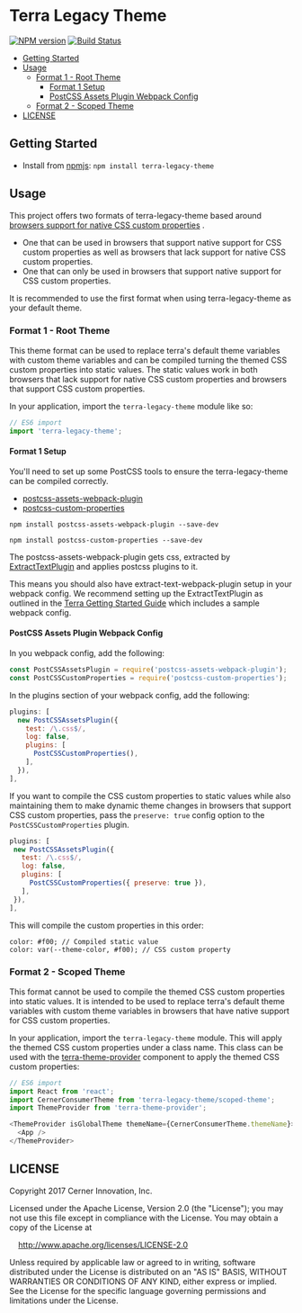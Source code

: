 # Terra Legacy Theme

[![NPM version](http://img.shields.io/npm/v/terra-legacy-theme.svg)](https://www.npmjs.org/package/terra-legacy-theme)
[![Build Status](https://travis-ci.org/cerner/terra-core.svg?branch=master)](https://travis-ci.org/cerner/terra-core)


- [Getting Started](#getting-started)
- [Usage](#usage)
  - [Format 1 - Root Theme](#format-1---root-theme)
    - [Format 1 Setup](#format-1-setup)
    - [PostCSS Assets Plugin Webpack Config](#postcss-assets-plugin-webpack-config)
  - [Format 2 - Scoped Theme](#format-2---scoped-theme)
- [LICENSE](#license)

## Getting Started

- Install from [npmjs](https://www.npmjs.com): `npm install terra-legacy-theme`

## Usage
This project offers two formats of terra-legacy-theme based around [browsers support for native CSS custom properties](http://caniuse.com/#search=custom%20properties) .

* One that can be used in browsers that support native support for CSS custom properties as well as browsers that lack support for native CSS custom properties.
* One that can only be used in browsers that support native support for CSS custom properties.

It is recommended to use the first format when using terra-legacy-theme as your default theme.

### Format 1 - Root Theme
This theme format can be used to replace terra's default theme variables with custom theme variables and can be compiled turning the themed CSS custom properties into static values. The static values work in both browsers that lack support for native CSS custom properties and browsers that support CSS custom properties.

In your application, import the `terra-legacy-theme` module like so:

```js
// ES6 import
import 'terra-legacy-theme';
```

#### Format 1 Setup

You'll need to set up some PostCSS tools to ensure the terra-legacy-theme can be compiled correctly.

* [postcss-assets-webpack-plugin](https://github.com/klimashkin/postcss-assets-webpack-plugin)
* [postcss-custom-properties](https://github.com/postcss/postcss-custom-properties)

`npm install postcss-assets-webpack-plugin --save-dev`

`npm install postcss-custom-properties --save-dev`

The postcss-assets-webpack-plugin gets css, extracted by [ExtractTextPlugin](https://github.com/webpack/extract-text-webpack-plugin) and applies postcss plugins to it.

This means you should also have extract-text-webpack-plugin setup in your webpack config. We recommend setting up the ExtractTextPlugin as outlined in the [Terra Getting Started Guide](https://terra-ui.herokuapp.com/getting-started#configuring-webpack) which includes a sample webpack config.


#### PostCSS Assets Plugin Webpack Config

In you webpack config, add the following:

```js
const PostCSSAssetsPlugin = require('postcss-assets-webpack-plugin');
const PostCSSCustomProperties = require('postcss-custom-properties');
```

In the plugins section of your webpack config, add the following:

```js
plugins: [
  new PostCSSAssetsPlugin({
    test: /\.css$/,
    log: false,
    plugins: [
      PostCSSCustomProperties(),
    ],
  }),
],
```

If you want to compile the CSS custom properties to static values while also maintaining them to make dynamic theme changes in browsers that support CSS custom properties, pass the `preserve: true` config option to the `PostCSSCustomProperties` plugin.

```js
plugins: [
 new PostCSSAssetsPlugin({
   test: /\.css$/,
   log: false,
   plugins: [
     PostCSSCustomProperties({ preserve: true }),
   ],
 }),
],
```

This will compile the custom properties in this order:

```
color: #f00; // Compiled static value
color: var(--theme-color, #f00); // CSS custom property
```

### Format 2 - Scoped Theme
This format cannot be used to compile the themed CSS custom properties into static values. It is intended to be used to replace terra's default theme variables with custom theme variables in browsers that have native support for CSS custom properties.

In your application, import the `terra-legacy-theme` module. This will apply the themed CSS custom properties under a class name. This class can be used with the [terra-theme-provider](https://www.npmjs.com/package/terra-theme-provider) component to apply the themed CSS custom properties:

```js
// ES6 import
import React from 'react';
import CernerConsumerTheme from 'terra-legacy-theme/scoped-theme';
import ThemeProvider from 'terra-theme-provider';

<ThemeProvider isGlobalTheme themeName={CernerConsumerTheme.themeName}>
  <App />
</ThemeProvider>
```

## LICENSE

Copyright 2017 Cerner Innovation, Inc.

Licensed under the Apache License, Version 2.0 (the "License"); you may not use this file except in compliance with the License. You may obtain a copy of the License at

&nbsp;&nbsp;&nbsp;&nbsp;http://www.apache.org/licenses/LICENSE-2.0

Unless required by applicable law or agreed to in writing, software distributed under the License is distributed on an "AS IS" BASIS, WITHOUT WARRANTIES OR CONDITIONS OF ANY KIND, either express or implied. See the License for the specific language governing permissions and limitations under the License.
